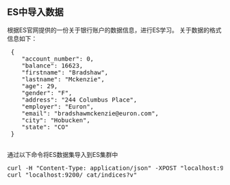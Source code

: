 ## ES中导入数据
根据ES官网提供的一份关于银行账户的数据信息，进行ES学习。
关于数据的格式信息如下：
<pre>
 {
    "account_number": 0,
    "balance": 16623,
    "firstname": "Bradshaw",
    "lastname": "Mckenzie",
    "age": 29,
    "gender": "F",
    "address": "244 Columbus Place",
    "employer": "Euron",
    "email": "bradshawmckenzie@euron.com",
    "city": "Hobucken",
    "state": "CO"
 }
 </pre>

通过以下命令将ES数据集导入到ES集群中
<pre>
curl -H "Content-Type: application/json" -XPOST "localhost:9200/bank/account/_bulk?pretty&refresh" --data-binary "@accounts.json" 
curl "localhost:9200/_cat/indices?v"
</pre>
